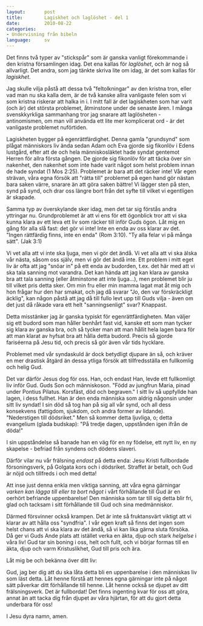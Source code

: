 ```yaml
---
layout:       post
title:        Lagiskhet och laglöshet - del 1
date:         2010-08-22
categories:
- Undervisning från bibeln
language:     sv
---
```

Det finns två typer av "stickspår" som är ganska vanligt förekommande i den kristna församlingen idag. Det ena kallas för <em>laglöshet</em>, och är nog så allvarligt. Det andra, som jag tänkte skriva lite om idag, är det som kallas för <em>lagiskhet</em>.



Jag skulle vilja påstå att dessa två "feltolkningar" av den kristna tron, eller vad man nu ska kalla dem, är de två kanske allra vanligaste felen som vi som kristna riskerar att halka in i. I mitt fall är det lagiskheten som har varit (och är) det största problemet, åtminstone under de senaste åren. I många svenskkyrkliga sammanhang tror jag snarare att laglösheten - antinomismen, om man vill använda ett lite mer komplicerat ord - är det vanligaste problemet nuförtiden.

Lagiskheten bygger på egenrättfärdighet. Denna gamla "grundsynd" som plågat människors liv ända sedan Adam och Eva gjorde sig fikonlöv i Edens lustgård, efter att de och hela människosläktet hade syndat gentemot Herren för allra första gången. De gjorde sig fikonlöv för att täcka över sin nakenhet, den nakenhet som inte hade varit något som helst problem innan de hade syndat (1 Mos 2:25). Problemet är bara att det räcker inte! Vår egen strävan, våra egna försök att "rätta till" problemet på egen hand gör nästan bara saken värre, snarare än att göra saken bättre! Vi lägger sten på sten, synd på synd, och drar oss längre bort från det syfte till vilket vi egentligen är skapade.

Samma typ av överskylande sker idag, men det tar sig förstås andra yttringar nu. Grundproblemet är att vi ens för ett ögonblick tror att vi ska kunna klara av ett leva ett liv som räcker till inför Guds ögon. Låt mig en gång för alla slå fast: det gör vi inte! Inte en enda av oss klarar av det. "Ingen rättfärdig finns, inte en enda" (Rom 3:10). "Ty alla felar vi på många sätt". (Jak 3:1)

Vi vet alla att vi inte ska ljuga, men vi gör det ändå. Vi vet alla att vi ska älska vår nästa, såsom oss själv, men vi gör det ändå inte. Ett problem i mitt eget liv är ofta att jag "snöar in" på ett enda av budorden, t.ex. det här med att vi ska tala sanning mot varandra. Det kan hända att jag kan klara av ganska bra att tala sanning (eller åtminstone att inte ljuga...), men problemet blir ju till vilket pris detta sker. Om min fru eller min mamma lagat mat åt mig och hon frågar hur den har smakat, och jag då svarar "Jo, den var förskräckligt äcklig", kan någon påstå att jag då till fullo levt upp till Guds vilja - även om det just då råkade vara ett helt "sanningsenligt" svar? Knappast.

Detta misstänker jag är ganska typiskt för egenrättfärdigheten. Man väljer sig ett budord som man håller benhårt fast vid, kanske ett som man tycker sig klara av ganska bra, och så tycker man att man hållit hela lagen bara för att man klarat av hyfsat bra att hålla detta budord. Precis så gjorde fariséerna på Jesu tid, och precis så gör även vår tids hycklare.

Problemet med vår syndaskuld är dock betydligt djupare än så, och kräver en mer drastisk åtgärd än dessa ytliga försök att tillfredsställa en fullkomlig och helig Gud.

Det var därför Jesus dog för oss. Han, och endast Han, levde ett fullkomligt liv inför Gud. Guds Son och människoson. "Född av jungfrun Maria, pinad under Pontius Pilatus. Korsfäst, död och begraven." I sitt liv så uppfyllde han lagen, i dess fullhet. Han är den enda människa som aldrig någonsin under sitt liv syndat! I sin död så tog han på sig all vår synd, och all dess konsekvens (fattigdom, sjukdom, och andra former av lidande). "Nederstigen till dödsriket." Men så kommer detta ljuvliga, o; detta evangelium (glada budskap): "På tredje dagen, uppstånden igen ifrån de döda!"

I sin uppståndelse så banade han en väg för en ny födelse, ett nytt liv, en ny skapelse - befriad från syndens och dödens slaveri.

Därför vilar nu vår frälsning <em>endast</em> på detta enda: Jesu Kristi fullbordade försoningsverk, på Golgata kors och i dödsriket. Straffet är betalt, och Gud är nöjd och tillfreds i och med detta!

Att inse just denna enkla men viktiga sanning, att våra egna gärningar <em>varken kan lägga till eller ta bort något</em> i vårt förhållande till Gud är en oerhört befriande uppenbarelse! Den människa som tar till sig detta blir fri, glad och tacksam i sitt förhållande till Gud och sina medmänniskor.

Därmed försvinner också krampen. Det är inte så fruktansvärt viktigt att vi klarar av att hålla oss "syndfria". I vår egen kraft så finns det ingen som helst chans att vi ska klara av det ändå, så vi kan lika gärna sluta försöka. Då ger vi Guds Ande plats att istället verka en äkta, djup och stark <em>helgelse</em> i våra liv! Gud tar sin boning i oss, helt och fullt, och vi börjar formas till en äkta, djup och varm Kristuslikhet, Gud till pris och ära.

Låt mig be och bekänna över ditt liv: <p class="prayer">Gud, jag ber dig att du ska låta detta bli en uppenbarelse i den människas liv som läst detta. Låt henne förstå att hennes egna gärningar inte på något sätt påverkar ditt förhållande till henne. Låt henne också se djupet av ditt frälsningsverk. Det är fullbordat! Det finns ingenting kvar för oss att göra, annat än att tacka dig från djupet av våra hjärtan, för att du gjort detta underbara för oss!</p>I Jesu dyra namn, amen.
